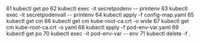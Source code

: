 61  kubectl get po
   62  kubectl exec -it secretpodenv -- printenv
   63  kubectl exec -it secretpodenvall -- printenv
   64  kubectl apply -f config-map.yaml
   65  kubectl get cm
   66  kubectl get cm kube-root-ca.crt -o wide
   67  kubectl get cm kube-root-ca.crt -o yaml
   68  kubectl apply -f pod-env-var.yaml
   69  kubectl get po
   70  kubectl exec -it pod-env-var -- env
   71  kubectl delete -f .